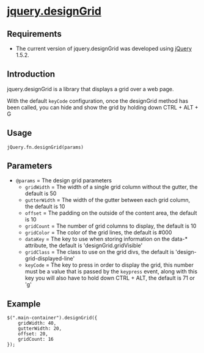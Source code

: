[jquery.designGrid](http://github.com/mbrio/jquery.designGrid)
===================================================

Requirements
------------
* The current version of jquery.designGrid was developed using [jQuery](http://jquery.com) 1.5.2.

Introduction
------------
jquery.designGrid is a library that displays a grid over a web page.

With the default `keyCode` configuration, once the designGrid method has been called, you can hide and show the grid by holding down CTRL + ALT + G

Usage
-----
	jQuery.fn.designGrid(params)

Parameters
----------
* `@params` = The design grid parameters
	* `gridWidth` = The width of a single grid column without the gutter, the default is 50
	* `gutterWidth` = The width of the gutter between each grid column, the default is 10
	* `offset` = The padding on the outside of the content area, the default is 10
	* `gridCount` = The number of grid columns to display, the default is 10
	* `gridColor` = The color of the grid lines, the default is #000
	* `dataKey` = The key to use when storing information on the data-* attribute, the default is 'designGrid.gridVisible'
	* `gridClass` = The class to use on the grid divs, the default is 'design-grid-displayed-line'
	* `keyCode` = The key to press in order to display the grid, this number must be a value that is passed by the `keypress` event, along with this key you will also have to hold down CTRL + ALT, the default is 71 or 'g'
	
Example
-------
	$(".main-container").designGrid({
		gridWidth: 40,
		gutterWidth: 20,
		offset: 20,
		gridCount: 16
	});